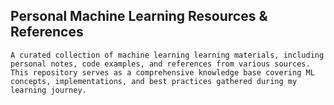 ## Personal Machine Learning Resources & References

    A curated collection of machine learning learning materials, including personal notes, code examples, and references from various sources. This repository serves as a comprehensive knowledge base covering ML concepts, implementations, and best practices gathered during my learning journey.